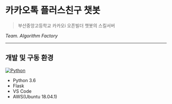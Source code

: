 # 카카오톡 플러스친구 챗봇
> 부산중앙고등학교 카카오i 오픈빌더  챗봇의 스킬서버

*Team. Algorithm Factory*

---

## 개발 및 구동 환경
[![Python](https://img.shields.io/badge/python-3.6-blue.svg?style=flat-square)](https://www.python.org/downloads/)
* Python 3.6
* Flask
* VS Code
* AWS(Ubuntu 18.04.1)

